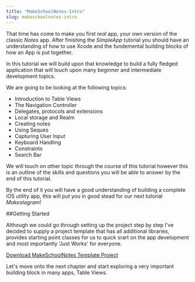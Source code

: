 ```yaml
---
title: "MakeSchoolNotes-Intro"
slug: makeschoolnotes-intro
---     
```


That time has come to make you first *real* app, your own version of the classic *Notes* app.  After finishing the *SimpleApp* tutorial you should have an understanding
of how to use Xcode and the fundemental building blocks of how an App is put together.  

In this tutorial we will build upon that knowledge to build a fully fledged application that will touch upon many beginner and intermediate development topics. 

We are going to be looking at the following topics:

- Introduction to Table Views
- The Navigation Controller
- Delegates, protocols and extensions
- Local storage and Realm
- Creating notes 
- Using Seques
- Capturing User Input
- Keyboard Handling
- Constraints
- Search Bar

We will touch on other topic through the course of this tutorial however this is an outline of the skills and questions you will be able to answer by the end of this tutorial.

By the end of it you will have a good understanding of building a complete iOS utility app, this will put you in good stead for our next tutorial *Makestagram*!

##Getting Started

Although we could go through setting up the project step by step I've decided to supply a project template that has all additional libraries, provides
starting point classes for us to quick srart on the app development and most importantly 'Just Works' for everyone. 

[Download MakeSchoolNotes Template Project](MakeSchoolNotes-Template.zip)

Let's move onto the next chapter and start exploring a very important building block in many apps, Table Views.